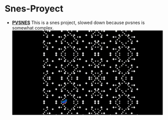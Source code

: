# Snes-Proyect #
- [**PVSNES**](https://github.com/alekmaul/pvsneslib)
This is a snes project, slowed down because pvsnes is somewhat complex.
![alt text](SnesProyect/Muestra.gif)
